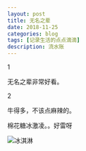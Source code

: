 ```yaml
---
layout: post
title: 无名之辈
date: 2018-11-25
categories: blog
tags: [记录生活的点点滴滴]
description: 流水账
---
```


1 

无名之辈非常好看。

2

牛得多，不该点麻辣的。

棉花糖冰激凌。。好雷呀

![冰淇淋](https://raw.githubusercontent.com/cksmct/MarkdownPhotos/master/IMG_20181125_124337.jpg)






